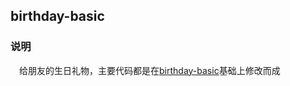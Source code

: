 ## birthday-basic

### 说明
&emsp;给朋友的生日礼物，主要代码都是在[birthday-basic](https://github.com/IcedSoul/tiny-heart/tree/master/birthday-basic)基础上修改而成
